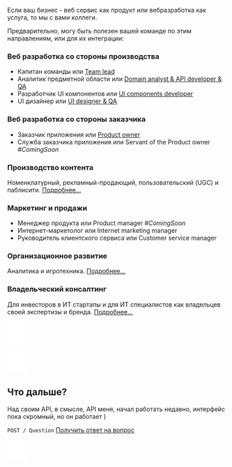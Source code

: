 Если ваш бизнес - веб сервис как продукт или вебразработка как услуга, то мы с вами коллеги.

Предварительно, могу быть полезен вашей команде по этим направлениям, или для их интеграции:

### Веб разработка со стороны производства
- Капитан команды или [Team lead](https://github.com/DeadBlackBirdTrills/deadblackbirdtrills.github.io/wiki/Team-lead)
- Аналитик предметной области или [Domain analyst & API developer & QA](https://github.com/DeadBlackBirdTrills/deadblackbirdtrills.github.io/wiki/Domain-analyst-&-API-developer-&-QA)
- Разработчик UI компонентов или [UI components developer](https://github.com/DeadBlackBirdTrills/deadblackbirdtrills.github.io/wiki/UI-components-developer)
- UI дизайнер или [UI designer & QA](https://github.com/DeadBlackBirdTrills/deadblackbirdtrills.github.io/wiki/UI-designer-&-QA)

### Веб разработка со стороны заказчика 
  - Заказчик приложения или [Product owner](https://github.com/DeadBlackBirdTrills/deadblackbirdtrills.github.io/wiki/Product-owner)
  - Служба заказчика приложения или Servant of the Product owner _#ComingSoon_
  
### Производство контента

Номенклатурный, рекламный-продающий, пользовательский (UGC) и паблисити. 
[Подробнее...](https://github.com/DeadBlackBirdTrills/deadblackbirdtrills.github.io/wiki/%D0%A4%D0%B0%D0%B1%D1%80%D0%B8%D0%BA%D0%B0-%D0%BA%D0%BE%D0%BD%D1%82%D0%B5%D0%BD%D1%82%D0%B0)

### Маркетинг и продажи

- Менеджер продукта или Product manager _#ComingSoon_
- Интернет-маркетолог или Internet marketing manager
- Руководитель клиентского сервиса или Customer service manager 

### Организационное развитие 
Аналитика и игротехника. [Подробнее...](https://github.com/DeadBlackBirdTrills/deadblackbirdtrills.github.io/wiki/%D0%9E%D1%80%D0%B3%D0%B0%D0%BD%D0%B8%D0%B7%D0%B0%D1%86%D0%B8%D0%BE%D0%BD%D0%BD%D0%BE%D0%B5-%D1%80%D0%B0%D0%B7%D0%B2%D0%B8%D1%82%D0%B8%D0%B5)

### Владельческий консалтинг
Для инвесторов в ИТ стартапы и для ИТ специалистов как владельцев своей экспертизы и бренда. [Подробнее...](https://github.com/DeadBlackBirdTrills/deadblackbirdtrills.github.io/wiki/%D0%92%D0%BB%D0%B0%D0%B4%D0%B5%D0%BB%D1%8C%D1%87%D0%B5%D1%81%D0%BA%D0%B8%D0%B9-%D0%BA%D0%BE%D0%BD%D1%81%D0%B0%D0%BB%D1%82%D0%B8%D0%BD%D0%B3)

![](https://github.com/DeadBlackBirdTrills/deadblackbirdtrills.github.io/blob/develop/images/50px.png)  

![](https://github.com/DeadBlackBirdTrills/deadblackbirdtrills.github.io/blob/develop/images/50px.png)

## Что дальше?

Над своим API, в смысле, API меня, начал работать недавно, интерфейс пока скромный, но он работает )

` POST / Question `  [Получить ответ на вопрос](https://t.me/konstantinfedorov) 
  
![](https://github.com/DeadBlackBirdTrills/deadblackbirdtrills.github.io/blob/develop/images/50px.png)
 
